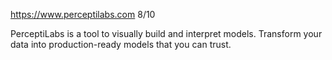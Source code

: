 https://www.perceptilabs.com 8/10

PerceptiLabs is a tool to visually build and interpret models. Transform your data into production-ready models that you can trust.
